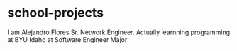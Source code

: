 # school-projects
I am Alejandro Flores Sr. Network Engineer.
Actually learnning programming at BYU Idaho at Software Engineer Major
